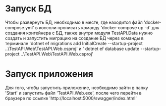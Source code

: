 # Запуск БД
  Чтобы развернуть БД, необходимо в месте, где находится файл 'docker-compose.yml' в консоли прописать команду 'docker-compose up -d' для создания контейнера с БД, также внутри модуля TestAPI.Data нужно создать и запустить миграцию на создание БД через команды в терминале 'dotnet ef migrations add InitialCreate --startup-project ..\TestAPI.Web\TestAPI.Web.csproj' и ' dotnet ef database update --startup-project ..\TestAPI.Web\TestAPI.Web.csproj'

# Запуск приложения
  Для того, чтобы запустить приложение, необходимо зайти в папку 'Start' и запустить файл 'TestAPI.Web.exe', после чего перейти в браузере по ссылке  'http://localhost:5000/swagger/index.html'
